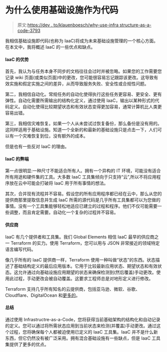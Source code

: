 # 为什么使用基础设施作为代码

> 原文:[https://dev . to/klauenboesch/why-use-infra structure-as-a-code-3793](https://dev.to/klauenboesch/why-use-infrastructure-as-a-code-3793)

我相信基础设施即代码(也称为 IaaC)将成为未来基础设施管理的一个核心方面。在本文中，我将概述 IaaC 的一些优点和缺点。

#### **IaaC 的优势**

首先，我认为与任务本身不同步的文档往往会过时并被忽略。如果您的工作需要您记录 wiki 页面(或类似页面)中的更改，您可能很容易忘记跟踪该更改。这导致有效实施和假定实施之间的差异，从而导致服务失败、安全性或合规性问题。

第二，我相信自动化。常规任务的自动化使得执行这些任务更容易、更安全、更有弹性。自动化需要所需输出的结构化定义，通过使用 IaaC，输出以某种形式的代码定义。自动化使得比较期望状态和有效状态变得更加容易，通常计算机比人类更容易出错。

第三，我相信灾难恢复。如果一个人从未尝试过恢复备份，那么备份是没有用的。这同样适用于基础设施。知道一个全新的和最新的基础设施只是点击一下，人们可以有一个灾难恢复到位，没有额外的成本。

但是也有一些反对 IaaC 的理由。

#### **IaaC 的弊端**

第一点很明显:一种尺寸不能适合所有人。拥有一个异构的 IT 环境，可能没有适合所有用途和硬件集的工具。大多数 IaaC 工具集倾向于只支持“云”,所以不将应用程序放在云中可能会打破将 IaaC 用于所有事情的想法。

其次，合并现有流程并不容易。假设您的所有应用程序都已经在云中，那么从您的提供商那里提取信息并生成 IaaC 所需的源代码是几乎所有工具集都可以为您做的事情。没有一个工具集能够轻松地适应已建立的过程和程序。他们不仅可能需要一些调整，而且肯定需要。自动化一个复杂的过程并不容易。

#### [](#providers)**供应商**

IaaC 有几个提供者和工具集。我们 Global Elements 相信 IaaC 最早的供应商之一 Terraform 的实力。使用 Terraform，您可以用与 JSON 非常接近的领域特定语言编写代码。

像几乎所有的 IaaC 提供商一样，Terraform 使用一种叫做“状态”的东西。状态描述了基础结构定义的最后应用版本。它用于比较最新应用状态、期望状态和有效状态。这允许通过向基础设施应用期望的状态来确保检测到(然后覆盖)手动更改。使用此过程，手动更改会被自动覆盖。这要求工程师总是对地形定义进行修改。

Terraform 支持几乎所有知名的云提供商，包括亚马逊、微软、谷歌、Cloudflare、DigitalOcean 和[更多的](https://www.terraform.io/docs/providers/)。

#### [](#summary)总结

通过使用 Infrastructre-as-a-Code，您将获得当前基础架构的结构化和自动记录的定义。您可以通过将所需状态应用到当前状态来检测(并覆盖)手动更改。通过这个过程，您将确保每个人都被迫使用已定义的 IaaC 工具集。IaaC 并不是什么新东西，但它仍然没有被广泛采用。拥有混合基础设施有一些缺点，但是 IaaC 工具集提供了更多的优点。